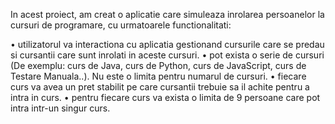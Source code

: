 In acest proiect, am creat o aplicatie care simuleaza inrolarea persoanelor la cursuri de programare, cu urmatoarele functionalitati:

• utilizatorul va interactiona cu aplicatia gestionand cursurile care se predau si cursantii care sunt inrolati in aceste cursuri.
• pot exista o serie de cursuri (De exemplu: curs de Java, curs de Python, curs de JavaScript, curs de Testare Manuala..). Nu este o limita pentru numarul de cursuri.
• fiecare curs va avea un pret stabilit pe care cursantii trebuie sa il achite pentru a intra in curs.
• pentru fiecare curs va exista o limita de 9 persoane care pot intra intr-un singur curs.